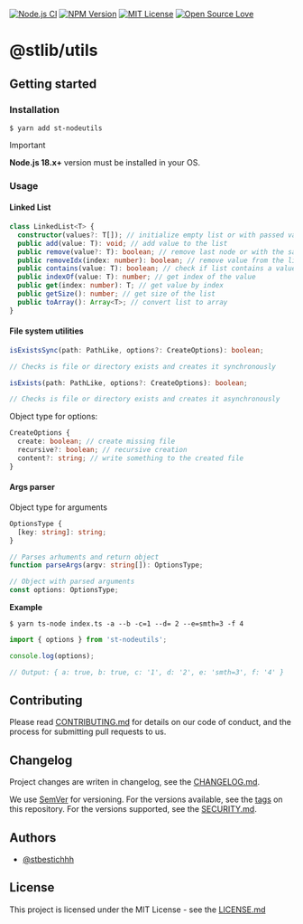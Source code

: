 [![Node.js CI](https://github.com/stbestichhh/stutils/actions/workflows/node.js.yml/badge.svg)](https://github.com/stbestichhh/stutils/actions/workflows/node.js.yml)
[![NPM Version](https://img.shields.io/npm/v/st-nodeutils)](https://www.npmjs.com/package/st-nodeutils)
[![MIT License](https://img.shields.io/badge/License-MIT-green.svg)](LICENSE)
[![Open Source Love](https://badges.frapsoft.com/os/v1/open-source.svg?v=103)](https://github.com/ellerbrock/open-source-badges/)

# @stlib/utils

## Getting started

### Installation

```shell
$ yarn add st-nodeutils
```

> [!IMPORTANT]
> **Node.js 18.x+** version must be installed in your OS.

### Usage
#### Linked List
```typescript
class LinkedList<T> {
  constructor(values?: T[]); // initialize empty list or with passed values
  public add(value: T): void; // add value to the list
  public remove(value?: T): boolean; // remove last node or with the same value from the list
  public removeIdx(index: number): boolean; // remove value from the list by index
  public contains(value: T): boolean; // check if list contains a value
  public indexOf(value: T): number; // get index of the value
  public get(index: number): T; // get value by index
  public getSize(): number; // get size of the list
  public toArray(): Array<T>; // convert list to array
}
```

#### File system utilities

```TypeScript
isExistsSync(path: PathLike, options?: CreateOptions): boolean;

// Checks is file or directory exists and creates it synchronously
```

```TypeScript
isExists(path: PathLike, options?: CreateOptions): boolean;

// Checks is file or directory exists and creates it asynchronously
```

Object type for options:
```typescript
CreateOptions {
  create: boolean; // create missing file 
  recursive?: boolean; // recursive creation
  content?: string; // write something to the created file
}
```

#### Args parser
Object type for arguments

```TypeScript
OptionsType {
  [key: string]: string;
}
```

```TypeScript
// Parses arhuments and return object
function parseArgs(argv: string[]): OptionsType;

// Object with parsed arguments
const options: OptionsType;
```

**Example**
```shell
$ yarn ts-node index.ts -a --b -c=1 --d= 2 --e=smth=3 -f 4
```

```TypeScript
import { options } from 'st-nodeutils';

console.log(options);

// Output: { a: true, b: true, c: '1', d: '2', e: 'smth=3', f: '4' }
```

## Contributing

Please read [CONTRIBUTING.md](CONTRIBUTING.md) for details on our code of conduct, and the process for submitting pull requests to us.

## Changelog

Project changes are writen in changelog, see the [CHANGELOG.md](CHANGELOG.md).

We use [SemVer](https://semver.org/) for versioning.
For the versions available, see the [tags](https://github.com/stbestichhh/stlib-utils/tags) on this repository.
For the versions supported, see the [SECURITY.md](SECURITY.md).

## Authors

- [@stbestichhh](https://www.github.com/stbestichhh)

## License

This project is licensed under the MIT License - see the [LICENSE.md](LICENSE)
